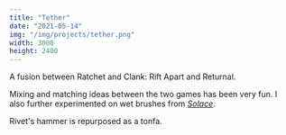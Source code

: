 ```yaml
---
title: "Tether"
date: "2021-05-14"
img: "/img/projects/tether.png"
width: 3000
height: 2400
---
```


A fusion between Ratchet and Clank: Rift Apart and Returnal.

Mixing and matching ideas between the two games has been very fun. I also further experimented on wet brushes from _[Solace](/projects/solace)_.

Rivet's hammer is repurposed as a tonfa.
